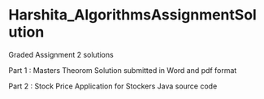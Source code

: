 # Harshita_AlgorithmsAssignmentSolution
Graded Assignment 2 solutions

Part 1 : Masters Theorom
Solution submitted in Word and pdf format

Part 2 : Stock Price Application for Stockers
Java source code

